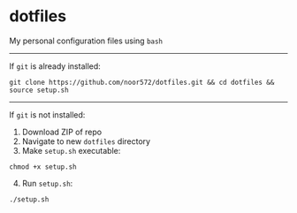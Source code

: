 # dotfiles

My personal configuration files using `bash`

---

If `git` is already installed:

```
git clone https://github.com/noor572/dotfiles.git && cd dotfiles && source setup.sh
```

---

If `git` is not installed:

1. Download ZIP of repo
2. Navigate to new `dotfiles` directory
3. Make `setup.sh` executable:

```
chmod +x setup.sh
```

4. Run `setup.sh`:

```
./setup.sh
```

